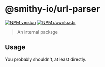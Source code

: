 # @smithy-io/url-parser

[![NPM version](https://img.shields.io/npm/v/@smithy-io/url-parser/latest.svg)](https://www.npmjs.com/package/@smithy-io/url-parser)
[![NPM downloads](https://img.shields.io/npm/dm/@smithy-io/url-parser.svg)](https://www.npmjs.com/package/@smithy-io/url-parser)

> An internal package

## Usage

You probably shouldn't, at least directly.
